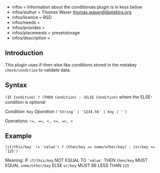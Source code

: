 - infos = Information about the conditionals plugin is in keys below
- infos/author = Thomas Waser <thomas.waser@libelektra.org>
- infos/licence = BSD
- infos/needs =
- infos/provides =
- infos/placements = presetstorage
- infos/description =

## Introduction ##

This plugin uses if-then-else like conditions stored in the metakey `check/condition` to validate data.

## Syntax ##

`(IF Condition) ? (THEN Condition) : (ELSE Condition)` where the ELSE-condition is optional

Condition:  `Key` *Operation* `('String' | '1234.56' | Key | '')`

Operations: `!=, ==, <, <=, =>, >`


## Example ##

`(if/this/key  != 'value') ? (then/key == some/other/key) : (or/key <= '125')` 

Meaning: IF `if/this/key` NOT EQUAL TO `'value'` THEN `then/key` MUST EQUAL `some/other/key` ELSE `or/key` MUST BE LESS THAN `125`


